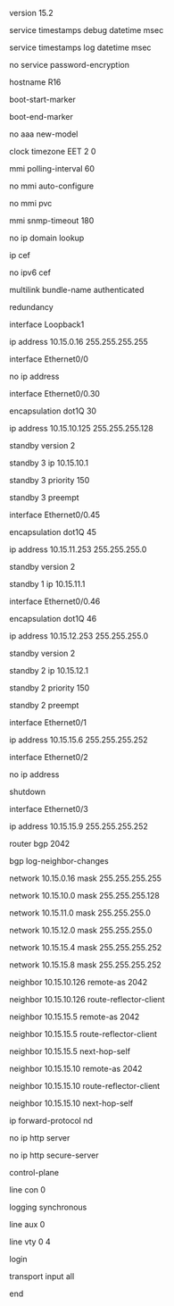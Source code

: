 version 15.2

service timestamps debug datetime msec

service timestamps log datetime msec

no service password-encryption

hostname R16

boot-start-marker

boot-end-marker

no aaa new-model

clock timezone EET 2 0

mmi polling-interval 60

no mmi auto-configure

no mmi pvc

mmi snmp-timeout 180

no ip domain lookup

ip cef

no ipv6 cef

multilink bundle-name authenticated

redundancy

interface Loopback1

 ip address 10.15.0.16 255.255.255.255

interface Ethernet0/0

 no ip address

interface Ethernet0/0.30

 encapsulation dot1Q 30

 ip address 10.15.10.125 255.255.255.128

 standby version 2

 standby 3 ip 10.15.10.1

 standby 3 priority 150

 standby 3 preempt

interface Ethernet0/0.45

 encapsulation dot1Q 45

 ip address 10.15.11.253 255.255.255.0

 standby version 2

 standby 1 ip 10.15.11.1

interface Ethernet0/0.46

 encapsulation dot1Q 46

 ip address 10.15.12.253 255.255.255.0

 standby version 2

 standby 2 ip 10.15.12.1

 standby 2 priority 150

 standby 2 preempt

interface Ethernet0/1

 ip address 10.15.15.6 255.255.255.252

interface Ethernet0/2

 no ip address

 shutdown

interface Ethernet0/3

 ip address 10.15.15.9 255.255.255.252

router bgp 2042

 bgp log-neighbor-changes

 network 10.15.0.16 mask 255.255.255.255

 network 10.15.10.0 mask 255.255.255.128

 network 10.15.11.0 mask 255.255.255.0

 network 10.15.12.0 mask 255.255.255.0

 network 10.15.15.4 mask 255.255.255.252

 network 10.15.15.8 mask 255.255.255.252

 neighbor 10.15.10.126 remote-as 2042

 neighbor 10.15.10.126 route-reflector-client

 neighbor 10.15.15.5 remote-as 2042

 neighbor 10.15.15.5 route-reflector-client

 neighbor 10.15.15.5 next-hop-self

 neighbor 10.15.15.10 remote-as 2042

 neighbor 10.15.15.10 route-reflector-client

 neighbor 10.15.15.10 next-hop-self

ip forward-protocol nd

no ip http server

no ip http secure-server

control-plane

line con 0

 logging synchronous

line aux 0

line vty 0 4

 login

 transport input all

end